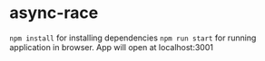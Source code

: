 # async-race

`npm install` for installing dependencies
`npm run start` for running application in browser. App will open at localhost:3001
